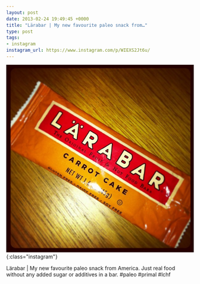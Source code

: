 ```yaml
---
layout: post
date: 2013-02-24 19:49:45 +0000
title: "Lärabar | My new favourite paleo snack from…"
type: post
tags:
- instagram
instagram_url: https://www.instagram.com/p/WIEXS2Jt6u/
---
```


![Instagram - WIEXS2Jt6u](/assets/WIEXS2Jt6u.jpg){:class="instagram"}

Lärabar | My new favourite paleo snack from America. Just real food without any added sugar or additives in a bar. #paleo #primal #lchf

